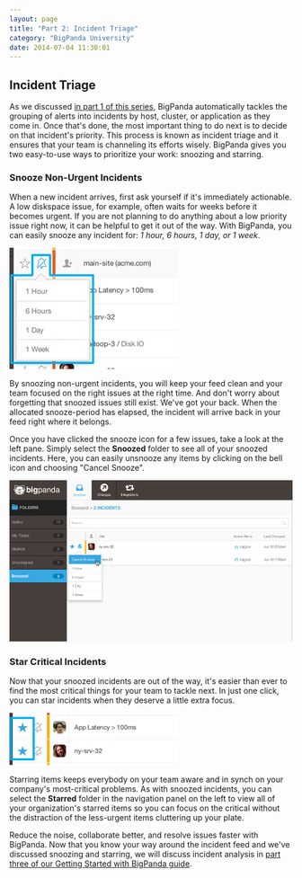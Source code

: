 ```yaml
---
layout: page
title: "Part 2: Incident Triage"
category: "BigPanda University"
date: 2014-07-04 11:30:01
---
```


## Incident Triage

As we discussed [in part 1 of this series](getting-started-with-bigpanda-incident-feed.html), BigPanda automatically tackles the grouping of alerts into incidents by host, cluster, or application as they come in. Once that's done, the most important thing to do next is to decide on that incident's priority. This process is known as incident triage and it ensures that your team is channeling its efforts wisely. BigPanda gives you two easy-to-use ways to prioritize your work: snoozing and starring. 

### Snooze Non-Urgent Incidents

When a new incident arrives, first ask yourself if it's immediately actionable. A low diskspace issue, for example, often waits for weeks before it becomes urgent. If you are not planning to do anything about a low priority issue right now, it can be helpful to get it out of the way. With BigPanda, you can easily snooze any incident for: _1 hour, 6 hours, 1 day, or 1 week_.

![Snoozing Incidents](/media/GettingStarted.png)

By snoozing non-urgent incidents, you will keep your feed clean and your team focused on the right issues at the right time. And don't worry about forgetting that snoozed issues still exist. We've got your back. When the allocated snooze-period has elapsed, the incident will arrive back in your feed right where it belongs.

Once you have clicked the snooze icon for a few issues, take a look at the left pane.  Simply select the **Snoozed** folder to see all of your snoozed incidents. Here, you can easily unsnooze any items by clicking on the bell icon and choosing "Cancel Snooze".

![Cancel snoozed incidents in BigPanda](/media/CancelSnooze.png)

### Star Critical Incidents

Now that your snoozed incidents are out of the way, it's easier than ever to find the most critical things for your team to tackle next. In just one click, you can star incidents when they deserve a little extra focus. 

![Starring incidents](/media/Star.png)

Starring items keeps everybody on your team aware and in synch on your company's most-critical problems. As with snoozed incidents, you can select the **Starred** folder in the navigation panel on the left to view all of your organization's starred items so you can focus on the critical without the distraction of the less-urgent items cluttering up your plate. 

Reduce the noise, collaborate better, and resolve issues faster with BigPanda. Now that you know your way around the incident feed and we've discussed snoozing and starring, we will discuss incident analysis in [part three of our Getting Started with BigPanda guide](getting-started-with-bigpanda-incident-analysis.html).

